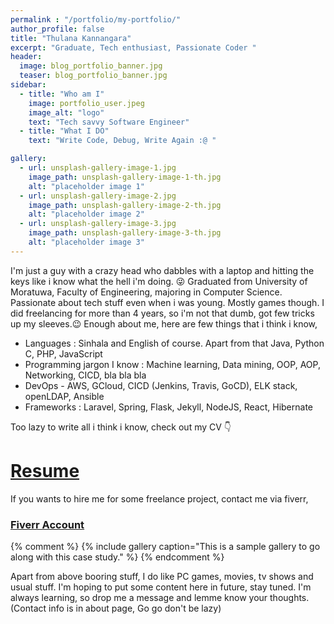 ```yaml
---
permalink : "/portfolio/my-portfolio/"
author_profile: false
title: "Thulana Kannangara"
excerpt: "Graduate, Tech enthusiast, Passionate Coder "
header:
  image: blog_portfolio_banner.jpg
  teaser: blog_portfolio_banner.jpg
sidebar:
  - title: "Who am I"
    image: portfolio_user.jpeg
    image_alt: "logo"
    text: "Tech savvy Software Engineer"
  - title: "What I DO"
    text: "Write Code, Debug, Write Again :@ "

gallery:
  - url: unsplash-gallery-image-1.jpg
    image_path: unsplash-gallery-image-1-th.jpg
    alt: "placeholder image 1"
  - url: unsplash-gallery-image-2.jpg
    image_path: unsplash-gallery-image-2-th.jpg
    alt: "placeholder image 2"
  - url: unsplash-gallery-image-3.jpg
    image_path: unsplash-gallery-image-3-th.jpg
    alt: "placeholder image 3"
---
```

I'm just a guy with a crazy head who dabbles with a laptop and hitting the keys like i know what the hell i'm doing. :stuck_out_tongue_winking_eye: Graduated from University of Moratuwa, Faculty of Engineering, majoring in Computer Science. Passionate about tech stuff even when i was young. Mostly games though. I did freelancing for more than 4 years, so i'm not that dumb, got few tricks up my sleeves.:wink: Enough about me, here are few things that i think i know,
* Languages : Sinhala and English of course. Apart from that Java, Python C, PHP, JavaScript 
* Programming jargon I know : Machine learning, Data mining, OOP, AOP, Networking, CICD,  bla bla bla
* DevOps - AWS, GCloud, CICD (Jenkins, Travis, GoCD), ELK stack, openLDAP, Ansible 
* Frameworks : Laravel, Spring, Flask, Jekyll, NodeJS, React, Hibernate

Too lazy to write all i think i know, check out my CV :point_down: 
# [Resume](/assets/cv.pdf)
If you wants to hire me for some freelance project, contact me via fiverr,
### [Fiverr Account](https://www.fiverr.com/users/thulana_)
{% comment %}
{% include gallery caption="This is a sample gallery to go along with this case study." %}
{% endcomment %}



Apart from above booring stuff, I do like PC games, movies, tv shows and usual stuff. I'm hoping to put some content here in future, stay tuned. I'm always learning, so drop me a message and lemme know your thoughts. (Contact info is in about page, Go go don't be lazy)